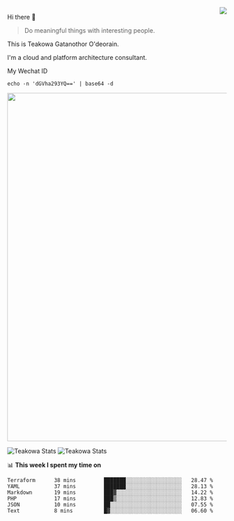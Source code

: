 <img align="right" src="https://github-readme-stats.vercel.app/api?username=Teakowa&show_icons=true&icon_color=2f80ed&text_color=718096&bg_color=ffffff&hide_title=true" />

Hi there 👋

> Do meaningful things with interesting people.

This is Teakowa Gatanothor O'deorain.

I'm a cloud and platform architecture consultant.

My Wechat ID

```
echo -n 'dGVha293YQ==' | base64 -d
```

<a href="https://github.com/ryo-ma/github-profile-trophy">
  <img width=800 src="https://github-profile-trophy.vercel.app/?username=Teakowa&column=8&theme=radical&no-frame=true&no-bg=true"/>
</a>

![Teakowa Stats](https://github-profile-summary-cards.vercel.app/api/cards/repos-per-language?username=Teakowa&theme=nord_bright)
![Teakowa Stats](https://github-profile-summary-cards.vercel.app/api/cards/most-commit-language?username=Teakowa&theme=nord_bright)


📊 **This week I spent my time on**
<!--START_SECTION:waka-->

```text
Terraform      38 mins         ███████░░░░░░░░░░░░░░░░░░   28.47 %
YAML           37 mins         ███████░░░░░░░░░░░░░░░░░░   28.13 %
Markdown       19 mins         ███▓░░░░░░░░░░░░░░░░░░░░░   14.22 %
PHP            17 mins         ███▒░░░░░░░░░░░░░░░░░░░░░   12.83 %
JSON           10 mins         ██░░░░░░░░░░░░░░░░░░░░░░░   07.55 %
Text           8 mins          █▓░░░░░░░░░░░░░░░░░░░░░░░   06.60 %
```

<!--END_SECTION:waka-->

